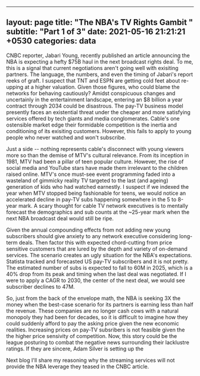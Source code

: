 
---
layout: page
title: "The NBA's TV Rights Gambit "
subtitle: "Part 1 of 3"
date:   2021-05-16 21:21:21 +0530
categories: data
---

CNBC reporter, Jabari Young, recently published an article announcing the NBA is expecting a hefty $75B haul in the next broadcast rights deal.
To me, this is a signal that current negotiations aren't going well with exisiting partners. The language, the numbers, and even the timing of Jabari's report reeks of graft.
I suspect that TNT and ESPN are getting cold feet about re-upping at a higher valuation. Given those figures, 
who could blame the networks for behaving cautiously? Amidst conspicuous changes and uncertainly in the entertainment landscape, entering an $8 billion
a year contract through 2034 could be disastrous.  The pay-TV business model presently faces an existential threat under the cheaper and more satisfying 
services offered by tech giants and media conglomerates. Cable's one ostensible market edge their formidable competition is the inertia and conditioning of its exisiting customers. However, this
fails to apply to young people who never watched and won't subscribe. 

Just a side -- nothing represents cable's disconnect with young viewers more so than the demise of MTV's cultural relevance. From its inception in 1981,
MTV had been a pillar of teen popular culture. However, the rise of social media and YouTube stars have made them irrelevant to the children raised online. MTV's
once must-see event programming faded into a wasteland of gimmicky reality TV targeted to the last (and ageing) generation of kids who had watched earnestly.
I suspect if we indexed the year when MTV stopped being fashionable for teens, we would notice an accelerated decline in pay-TV subs happening somewhere in
the 5 to 8-year mark. A scary thought for cable TV network executives is to mentally forecast the demographics and sub counts at the ~25-year mark when the next
NBA broadcast deal would still be ripe.

Given the annual compounding effects from not adding new young subscribers should give anxiety to any network executive considering long-term deals. Then factor this with
 expected chord-cutting from price sensitive customers that are lured by the depth and variety of on-demand services. 
The scenario creates an ugly situation for the NBA's expectations. Statista tracked and forecasted US pay-TV subscribers and it is not pretty. The estimated number of subs is
expected to fall to 60M in 2025, which is a 40% drop from its peak and timing when the last deal was negotiated. If I were to apply a CAGR to 2030, the center
of the next deal, we would see subscriber declines to 47M. 

So, just from the back of the envelope math, the NBA is seeking 3X the money when the best-case scenario for its partners is earning less than half the revenue.
These companies are no longer cash cows with a natural monopoly they had been for decades, so it is difficult to imagine how they could suddenly afford to pay the asking price given the
new economic realities. Increasing prices on pay-TV subsribers is not feasible given the the higher price sensivity of competition. Now, this story could be the league posturing to combat the negative news surrounding their lacklustre ratings. If they are sincere, Adam Silver is setting up
the 

Next blog I'll share my reasoning why the streaming services will not provide the NBA leverage they teased in the CNBC article.
